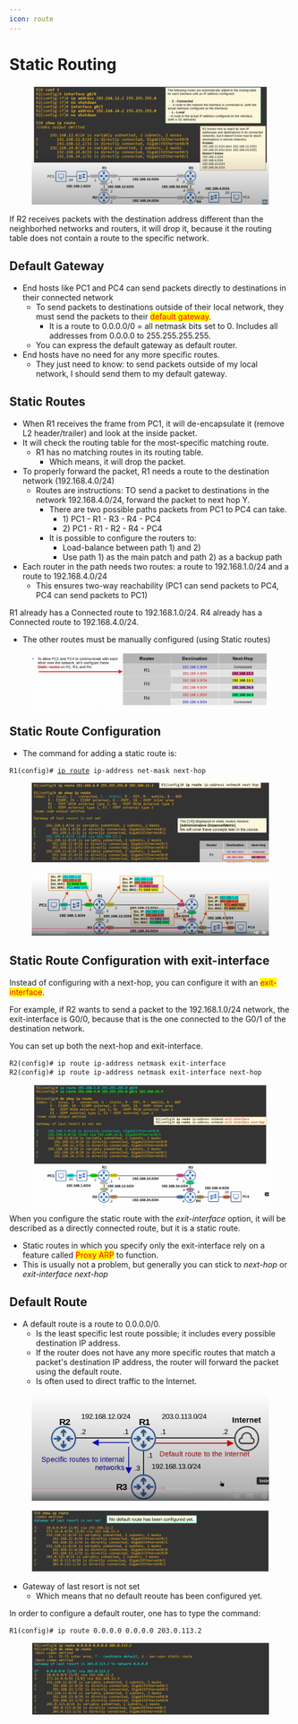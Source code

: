 ```yaml
---
icon: route
---
```


# Static Routing

<figure><img src=".gitbook/assets/image (1) (1) (1).png" alt=""><figcaption></figcaption></figure>

If R2 receives packets with the destination address different than the neighborhed networks and routers, it will drop it, because it the routing table does not contain a route to the specific network.&#x20;

## Default Gateway

* End hosts like PC1 and PC4 can send packets directly to destinations in their connected network
  * To send packets to destinations outside of their local network, they must send the packets to their <mark style="color:red;">default gateway</mark>.
    * It is a route to 0.0.0.0/0 = all netmask bits set to 0. Includes all addresses from 0.0.0.0 to 255.255.255.255.
  * You can express the default gateway as default router.
* End hosts have no need for any more specific routes.
  * They just need to know: to send packets outside of my local network, I should send them to my default gateway.

## Static Routes

* When R1 receives the frame from PC1, it will de-encapsulate it (remove L2 header/trailer) and look at the inside packet.
* It will check the routing table for the most-specific matching route.
  * R1 has no matching routes in its routing table.
    * Which means, it will drop the packet.
* To properly forward the packet, R1 needs a route to the destination network (192.168.4.0/24)
  * Routes are instructions: TO send a packet to destinations in the network 192.168.4.0/24, forward the packet to next hop Y.
    * There are two possible paths packets from PC1 to PC4 can take.
      * 1\) PC1 - R1 - R3 - R4 - PC4
      * 2\) PC1 - R1 - R2 - R4 - PC4
    * It is possible to configure the routers to:
      * Load-balance between path 1) and 2)
      * Use path 1) as the main patch and path 2) as a backup path
* Each router in the path needs two routes: a route to 192.168.1.0/24 and a route to 192.168.4.0/24
  * This ensures two-way reachability (PC1 can send packets to PC4, PC4 can send packets to PC1)

R1 already has a Connected route to 192.168.1.0/24. R4 already has a Connected route to 192.168.4.0/24.

* The other routes must be manually configured (using Static routes)

<figure><img src=".gitbook/assets/image (2) (1) (1).png" alt=""><figcaption></figcaption></figure>

&#x20;

## Static Route Configuration

* The command for adding a static route is:

<pre><code>R1(config)# <a data-footnote-ref href="#user-content-fn-1">ip route</a> ip-address net-mask next-hop
</code></pre>

<figure><img src=".gitbook/assets/image (3) (1) (1).png" alt=""><figcaption></figcaption></figure>

<figure><img src=".gitbook/assets/image (5) (1) (1).png" alt=""><figcaption></figcaption></figure>

## Static Route Configuration with exit-interface

Instead of configuring with a next-hop, you can configure it with an <mark style="color:red;">exit-interface</mark>.

For example, if R2 wants to send a packet to the 192.168.1.0/24 network, the exit-interface is G0/0, because that is the one connected to the G0/1 of the destination network.

You can set up both the next-hop and exit-interface.

```
R2(config)# ip route ip-address netmask exit-interface
R2(config)# ip route ip-address netmask exit-interface next-hop
```

<figure><img src=".gitbook/assets/image (6) (1).png" alt=""><figcaption></figcaption></figure>

When you configure the static route with the _exit-interface_ option, it will be described as a directly connected route, but it is a static route.

* Static routes in which you specify only the exit-interface rely on a feature called <mark style="color:red;">Proxy ARP</mark> to function.
* This is usually not a problem, but generally you can stick to _next-hop_ or _exit-interface next-hop_

## Default Route

* A default route is a route to 0.0.0.0/0.
  * Is the least specific lest route possible; it includes every possible destination IP address.
  * If the router does not have any more specific routes that match a packet's destination IP address, the router will forward the packet using the default route.
  * Is often used to direct traffic to the Internet.

<figure><img src=".gitbook/assets/image (7) (1).png" alt=""><figcaption></figcaption></figure>

<figure><img src=".gitbook/assets/image (8) (1).png" alt=""><figcaption></figcaption></figure>

* Gateway of last resort is not set
  * Which means that no default reoute has been configured yet.

In order to configure a default router, one has to type the command:

```
R1(config)# ip route 0.0.0.0 0.0.0.0 203.0.113.2
```

<figure><img src=".gitbook/assets/image (9).png" alt=""><figcaption></figcaption></figure>



[^1]: 
